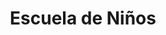 ---
slug: escuela-ninos
title: Escuela de Niños
summary: null # string
image: null # string
icon: children

category: []

toc: false
draft: false
noindex: true
translationKey: escuela-ninos
seo: null # string
description: null # string
---
